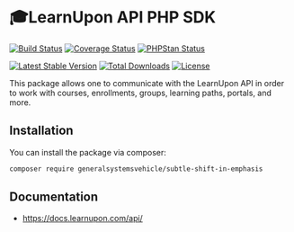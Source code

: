 # 🎓LearnUpon API PHP SDK

[![Build Status](https://github.com/generalsystemsvehicle/subtle-shift-in-emphasis/workflows/build/badge.svg)](https://github.com/generalsystemsvehicle/subtle-shift-in-emphasis/actions?query=workflow%3Abuild)
[![Coverage Status](https://github.com/generalsystemsvehicle/subtle-shift-in-emphasis/workflows/coverage/badge.svg)](https://github.com/generalsystemsvehicle/subtle-shift-in-emphasis/actions?query=workflow%3Acoverage)
[![PHPStan Status](https://github.com/generalsystemsvehicle/subtle-shift-in-emphasis/workflows/phpstan/badge.svg)](https://github.com/generalsystemsvehicle/subtle-shift-in-emphasis/actions?query=workflow%3Aphpstan)

[![Latest Stable Version](https://poser.pugx.org/generalsystemsvehicle/subtle-shift-in-emphasis/v/stable.svg)](https://packagist.org/packages/generalsystemsvehicle/subtle-shift-in-emphasis)
[![Total Downloads](https://poser.pugx.org/generalsystemsvehicle/subtle-shift-in-emphasis/d/total.svg)](https://packagist.org/packages/generalsystemsvehicle/subtle-shift-in-emphasis)
[![License](https://poser.pugx.org/generalsystemsvehicle/subtle-shift-in-emphasis/license.svg)](https://packagist.org/packages/generalsystemsvehicle/subtle-shift-in-emphasis)

This package allows one to communicate with the LearnUpon API in order to work with courses, enrollments, groups, learning paths, portals, and more.

## Installation

You can install the package via composer:

```bash
composer require generalsystemsvehicle/subtle-shift-in-emphasis
```

## Documentation

* https://docs.learnupon.com/api/
